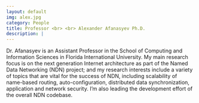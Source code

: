 ```yaml
---
layout: default
img: alex.jpg
category: People
title: Professor <br> <br> Alexander Afanasyev Ph.D.
description: |
---
```

Dr. Afanasyev is an Assistant Professor in the School of Computing and Information Sciences in Florida International University. My main research focus is on the next generation Internet architecture as part of the Named Data Networking (NDN) project; and my research interests include a variety of topics that are vital for the success of NDN, including scalability of name-based routing, auto-configuration, distributed data synchronization, application and network security. I’m also leading the development effort of the overall NDN codebase.
